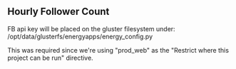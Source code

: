 ## Hourly Follower Count

FB api key will be placed on the gluster filesystem under:
/opt/data/glusterfs/energyapps/energy_config.py

This was required since we're using "prod_web" as the "Restrict where this project can be run" directive.


